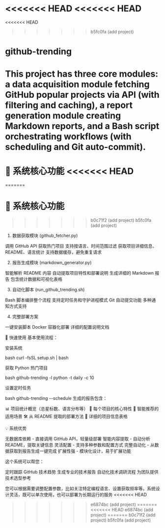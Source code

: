 <<<<<<< HEAD
<<<<<<< HEAD
=======
<<<<<<< HEAD
>>>>>>> b5fc0fa (add project)
# github-trending
This project has three core modules: a data acquisition module fetching GitHub popular projects via API (with filtering and caching), a report generation module creating Markdown reports, and a Bash script orchestrating workflows (with scheduling and Git auto-commit).
=======
🎯 系统核心功能
<<<<<<< HEAD
=======
=======
# 🎯 系统核心功能
>>>>>>> b0c71f2 (add project)
>>>>>>> b5fc0fa (add project)
1. 数据获取模块 (github_fetcher.py)

调用 GitHub API 获取热门项目
支持按语言、时间范围过滤
获取项目详细信息、README、语言统计
支持数据缓存，避免重复请求

2. 报告生成模块 (markdown_generator.py)

智能解析 README 内容
自动提取项目特性和部署说明
生成详细的 Markdown 报告
包含统计数据和可视化表格

3. 自动化脚本 (run_github_trending.sh)

Bash 脚本编排整个流程
支持定时任务和守护进程模式
Git 自动提交功能
多种通知方式支持

4. 完整部署方案

一键安装脚本
Docker 容器化部署
详细的配置说明文档

🚀 快速使用
基本使用流程：

安装系统

bash curl -fsSL setup.sh | bash

获取 Python 热门项目

bash github-trending -l python -t daily -c 10

设置定时任务

bash github-trending --schedule
生成的报告包含：

📊 项目统计概览（总星标数、语言分布等）
🎯 每个项目的核心特性
🎨 智能推荐的适用场景
🛠️ 从 README 提取的部署方法
📝 详细的项目信息表格

💡 系统优势

无数据库依赖 - 直接调用 GitHub API，轻量级部署
智能内容提取 - 自动分析 README，提取关键信息
灵活配置 - 支持多种参数和配置方式
完整自动化 - 从数据获取到报告生成一键完成
扩展性强 - 模块化设计，易于扩展功能

这个系统可以帮您：

定时跟踪 GitHub 技术趋势
生成专业的技术报告
自动化技术调研流程
为团队提供技术选型参考

您可以根据需要调整配置参数，比如关注特定编程语言、设置获取频率等。系统设计灵活，既可以单次使用，也可以部署为长期运行的服务
<<<<<<< HEAD
>>>>>>> e6874bc (add project)
=======
<<<<<<< HEAD
>>>>>>> e6874bc (add project)
=======
>>>>>>> b0c71f2 (add project)
>>>>>>> b5fc0fa (add project)
